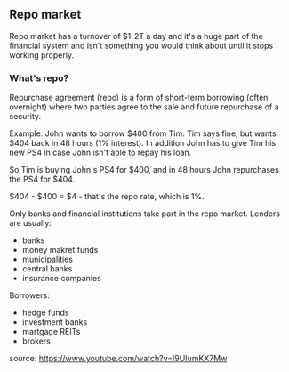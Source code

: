 ## Repo market

Repo market has a turnover of $1-2T a day and it's a huge part of the financial system and isn't something you would think about until it stops working properly.

### What's repo?

Repurchase agreement (repo) is a form of short-term borrowing (often overnight) where two parties agree to the sale and future repurchase of a security.

Example:
John wants to borrow $400 from Tim. Tim says fine, but wants $404 back in 48 hours (1% interest). In addition John has to give Tim his new PS4 in case John isn't able to repay his loan.

So Tim is buying John's PS4 for $400, and in 48 hours John repurchases the PS4 for $404.

$404 - $400 = $4 - that's the repo rate, which is 1%.

Only banks and financial institutions take part in the repo market. Lenders are usually:

- banks
- money makret funds
- municipalities
- central banks
- insurance companies

Borrowers:

- hedge funds
- investment banks
- martgage REITs
- brokers

source: https://www.youtube.com/watch?v=I9UIumKX7Mw
